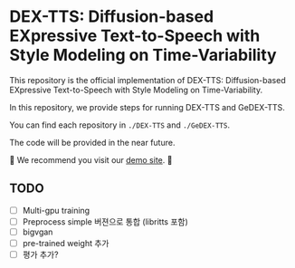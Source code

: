 # DEX-TTS: Diffusion-based EXpressive Text-to-Speech with Style Modeling on Time-Variability

This repository is the official implementation of DEX-TTS: Diffusion-based EXpressive Text-to-Speech with Style Modeling on Time-Variability. 

In this repository, we provide steps for running DEX-TTS and GeDEX-TTS. 

You can find each repository in ```./DEX-TTS``` and ```./GeDEX-TTS```.

The code will be provided in the near future.

🙏 We recommend you visit our [demo site](https://dextts.github.io/demo.github.io/). 🙏


## TODO
- [ ] Multi-gpu training
- [ ] Preprocess simple 버젼으로 통합 (libritts 포함)
- [ ] bigvgan 
- [ ] pre-trained weight 추가
- [ ] 평가 추가?

